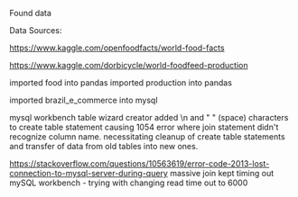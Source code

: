 Found data

Data Sources:

https://www.kaggle.com/openfoodfacts/world-food-facts

https://www.kaggle.com/dorbicycle/world-foodfeed-production

imported food into pandas
imported production into pandas

imported brazil_e_commerce into mysql

mysql workbench table wizard creator added \n and " " (space) characters to create table statement causing 1054 error where join statement didn't recognize column name. necessitating cleanup of create table statements and transfer of data from old tables into new ones.

https://stackoverflow.com/questions/10563619/error-code-2013-lost-connection-to-mysql-server-during-query
massive join kept timing out mySQL workbench - trying with changing read time out to 6000

